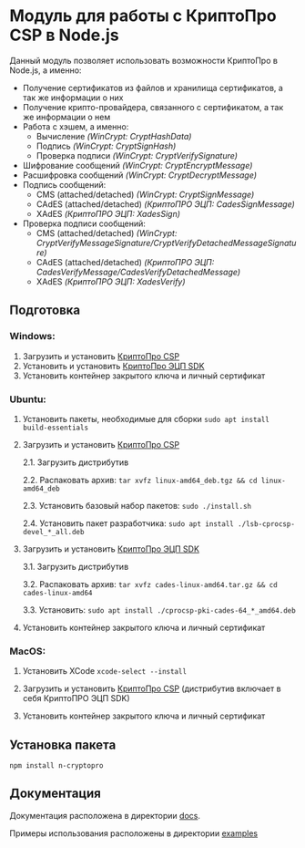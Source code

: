 # Модуль для работы с КриптоПро CSP в Node.js

Данный модуль позволяет использовать возможности КриптоПро в Node.js, а именно:

 - Получение сертификатов из файлов и хранилища сертификатов, а так же информации о них
 - Получение крипто-провайдера, связанного с сертификатом, а так же информации о нем
 - Работа с хэшем, а именно:
	 - Вычисление *(WinCrypt: CryptHashData)*
	 - Подпись *(WinCrypt: CryptSignHash)*
	 - Проверка подписи *(WinCrypt: CryptVerifySignature)*
 - Шифрование сообщений *(WinCrypt: CryptEncryptMessage)*
 - Расшифровка сообщений *(WinCrypt: CryptDecryptMessage)*
 - Подпись сообщений:
	 - CMS (attached/detached) *(WinCrypt: CryptSignMessage)*
	 - CAdES (attached/detached) *(КриптоПРО ЭЦП: CadesSignMessage)*
	 - XAdES *(КриптоПРО ЭЦП: XadesSign)*
 - Проверка подписи сообщений:
	 - CMS (attached/detached) *(WinCrypt: CryptVerifyMessageSignature/CryptVerifyDetachedMessageSignature)*
	 - CAdES (attached/detached) *(КриптоПРО ЭЦП: CadesVerifyMessage/CadesVerifyDetachedMessage)*
	 - XAdES *(КриптоПРО ЭЦП: XadesVerify)*

## Подготовка

### Windows:

1. Загрузить и установить [КриптоПро CSP](https://cryptopro.ru/products/csp/downloads)
2. Установить и установить [КриптоПро ЭЦП SDK](https://www.cryptopro.ru/products/cades/downloads)
3. Установить контейнер закрытого ключа и личный сертификат

### Ubuntu:

1. Установить пакеты, необходимые для сборки
`sudo apt install build-essentials`

2. Загрузить и установить [КриптоПро CSP](https://cryptopro.ru/products/csp/downloads)

	2.1. Загрузить дистрибутив

	2.2. Распаковать архив:
	`tar xvfz linux-amd64_deb.tgz && cd linux-amd64_deb`

	2.3. Установить базовый набор пакетов:
	`sudo ./install.sh`

	2.4. Установить пакет разработчика:
	`sudo apt install ./lsb-cprocsp-devel_*_all.deb`

3. Загрузить и установить [КриптоПро ЭЦП SDK](https://www.cryptopro.ru/products/cades/downloads)

	3.1. Загрузить дистрибутив

	3.2. Распаковать архив:
	`tar xvfz cades-linux-amd64.tar.gz && cd cades-linux-amd64`

	3.3. Установить:
	`sudo apt install ./cprocsp-pki-cades-64_*_amd64.deb`

4. Установить контейнер закрытого ключа и личный сертификат

### MacOS:

1. Установить XCode
`xcode-select --install`

2. Загрузить и установить [КриптоПро CSP](https://cryptopro.ru/products/csp/downloads) (дистрибутив включает в себя КриптоПРО ЭЦП SDK)

3. Установить контейнер закрытого ключа и личный сертификат

## Установка пакета

`npm install n-cryptopro`

## Документация

Документация расположена в директории [docs](docs/modules.md).

Примеры использования расположены в директории [examples](examples.md)
